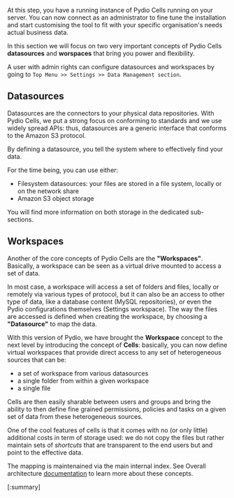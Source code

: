 
At this step, you have a running instance of Pydio Cells running on your server. You can now connect as an administrator to fine tune the installation and start customising the tool to fit with your specific organisation's needs actual business data. 

In this section we will focus on two very important concepts of Pydio Cells **datasources** and **worspaces** that bring you power and flexibility. 

A user with admin rights can configure datasources and workspaces by going to `Top Menu >> Settings >> Data Management section`.

## Datasources 

Datasources are the connectors to your physical data repositories. 
With Pydio Cells, we put a strong focus on conforming to standards and we use widely spread APIs: thus, datasources are a generic interface that conforms to the Amazon S3 protocol.  

By defining a datasource, you tell the system where to effectively find your data. 

For the time being, you can use either:
- Filesystem datasources: your files are stored in a file system, locally or on the network share
- Amazon S3 object storage

You will find more information on both storage in the dedicated sub-sections.

## Workspaces 

Another of the core concepts of Pydio Cells are the **"Workspaces"**. Basically, a workspace can be seen as a virtual drive mounted to access a set of data. 

In most case, a workspace will access a set of folders and files, locally or remotely via various types of protocol, but it can also be an access to other type of data, like a database content (MySQL repositories), or even the Pydio configurations themselves (Settings workspace). The way the files are accessed is defined when creating the workspace, by choosing a **"Datasource"** to map the data.

With this version of Pydio, we have brought the **Workspace** concept to the next level by introducing the concept of **Cells**: basically, you can now define virtual workspaces that provide direct access to any set of heterogeneous sources that can be:

- a set of workspace from various datasources 
- a single folder from within a given workspace
- a single file 

Cells are then easily sharable between users and groups and bring the ability to then define fine grained permissions, policies and tasks on a given set of data from these heterogeneous sources.

One of the cool features of cells is that it comes with no (or only little) additional costs in term of storage used: we do not copy the files but rather maintain sets of _shortcuts_ that are transparent to the end users but and point to the effective data.

The mapping is maintenained via the main internal index. See Overall architecture [documentation](/en/docs/cells/v1/pydio-cells-internals) to learn more about these concepts.

[:summary]